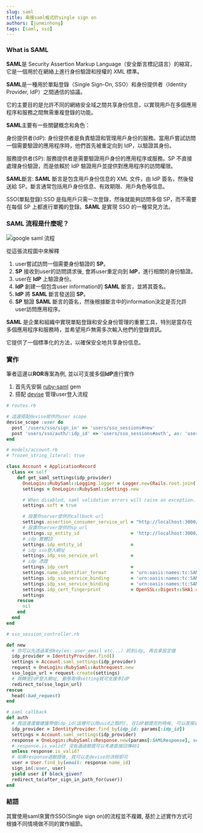 ```yaml
---
slug: saml
title: 串接saml格式的single sign on
authors: [junminhong]
tags: [saml, sso]
---
```


### What is SAML
**SAML**是 Security Assertion Markup Language（安全斷言標記語言）的縮寫，它是一個用於在網絡上進行身份驗證和授權的 XML 標準。

**SAML**是一種用於單點登錄（Single Sign-On, SSO）和身份提供者（Identity Provider, IdP）之間通信的協議。

它的主要目的是允許不同的網絡安全域之間共享身份信息，以實現用戶在多個應用程序和服務之間無需重複登錄的功能。

**SAML**主要有一些關鍵概念和角色：

身份提供者(IdP): 身份提供者是負責驗證和管理用戶身份的服務。當用戶嘗試訪問一個需要驗證的應用程序時，他們首先被重定向到 IdP，以驗證其身份。

服務提供者(SP): 服務提供者是需要驗證用戶身份的應用程序或服務。SP 不直接處理身份驗證，而是依賴於 IdP 驗證用戶並提供對應用程序的訪問權限。

**SAML**斷言: **SAML** 斷言是包含用戶身份信息的 XML 文件，由 IdP 簽名，然後發送給 SP。斷言通常包括用戶身份信息、有效期限、用戶角色等信息。

SSO(單點登錄):SSO 是指用戶只需一次登錄，然後就能夠訪問多個 SP，而不需要在每個 SP 上都進行單獨的登錄。**SAML** 是實現 SSO 的一種常見方法。

### SAML 流程是什麼呢？

![google saml 流程](/blog_image/google-saml.png)

從這張流程圖中來解釋

1. user嘗試訪問一個需要身份驗證的 **SP**。
2. **SP** 接收到user的訪問請求後, 會將user重定向到 **IdP**，進行相關的身份驗證。
3. user在 **IdP** 上驗證身份。
4. **IdP** 創建一個包含user information的 **SAML** 斷言，並將其簽名。
5. **IdP** 將 **SAML** 斷言發送回 **SP**。
6. **SP** 驗證 **SAML** 斷言的簽名，然後根據斷言中的information決定是否允許user訪問應用程序。

**SAML** 是企業和組織中實現單點登錄和安全身份管理的重要工具，特別是當存在多個應用程序和服務時，並希望用戶無需多次輸入他們的登錄資訊。

它提供了一個標準化的方法，以確保安全地共享身份信息。

### 實作
筆者這邊以**ROR**專案為例, 並以可支援多個**IdP**進行實作

1. 首先先安裝 [ruby-saml](https://github.com/SAML-Toolkits/ruby-saml) gem
2. 搭配 [devise](https://github.com/heartcombo/devise) 管理user登入流程

```ruby
# routes.rb

# 這邊搭配devise提供的user scope
devise_scope :user do
  post '/users/sso/sign_in' => 'users/sso_sessions#new'
  post 'users/sso/auth/:idp_id' => 'users/sso_sessions#auth', as: 'users_sso_auth'
end
```

```ruby
# models/account.rb
# frozen_string_literal: true

class Account < ApplicationRecord
  class << self
    def get_saml_settings(idp_provider)
      OneLogin::RubySaml::Logging.logger = Logger.new(Rails.root.join('log/ruby-saml.log'))
      settings = OneLogin::RubySaml::Settings.new

      # When disabled, saml validation errors will raise an exception.
      settings.soft = true

      # 設置你server提供的callback url
      settings.assertion_consumer_service_url = "http://localhost:3000/users/sso/auth/#{idp_provider.id}"
      # 設置你server提供的sp url
      settings.sp_entity_id                   = 'http://localhost:3000/sp'
      # idp 實體ID
      settings.idp_entity_id                  = 
      # idp sso登入網址
      settings.idp_sso_service_url            = 
      # idp 憑證
      settings.idp_cert                       = 
      settings.name_identifier_format         = 'urn:oasis:names:tc:SAML:1.1:nameid-format:emailAddress'
      settings.idp_sso_service_binding        = 'urn:oasis:names:tc:SAML:2.0:bindings:HTTP-POST'
      settings.idp_sso_service_binding        = 'urn:oasis:names:tc:SAML:2.0:bindings:HTTP-Redirect'
      settings.idp_cert_fingerprint           = OpenSSL::Digest::SHA1.new(Base64.decode64(idp_provider.certificate)).to_s
      settings
    rescue
      nil
    end
  end
end
```

```ruby
# sso_session_controller.rb

def new
  # 你可以先透過某些key(ex: user_email etc...) 抓到idp, 再去拿設定檔
  idp_provider = IdentityProvider.find()
  settings = Account.saml_settings(idp_provider)
  request = OneLogin::RubySaml::Authrequest.new 
  sso_login_url = request.create(settings)
  # 跳轉至IdP登入網址, 動態取得setting就可支援多IdP
  redirect_to(sso_login_url)
rescue
  head(:bad_request)
end

# saml callback
def auth
  # 我這邊還蠻建議帶個idp_id(這裡可以用uuid之類的), 在IdP驗證完的時候, 可以直接透過這個id直接拿到對應的provider
  idp_provider = IdentityProvider.find_by(idp_id: params[:idp_id])
  settings = Account.saml_settings(idp_provider)
  response = OneLogin::RubySaml::Response.new(params[:SAMLResponse], settings: settings)
  # response.is_valid? 沒有通過驗證可以考慮直接回傳401
  unless response.is_valid?
  # 如果response過驗證後, 就可以走devise的流程即可
  user = User.find_by(email: response.name_id)
  sign_in(:user, user)
  yield user if block_given?
  redirect_to(after_sign_in_path_for(user))
end
```

### 結語
其實使用saml來實作SSO(Single sign on)的流程並不複雜, 基於上述實作方式可根據不同情境做不同的實作細節。